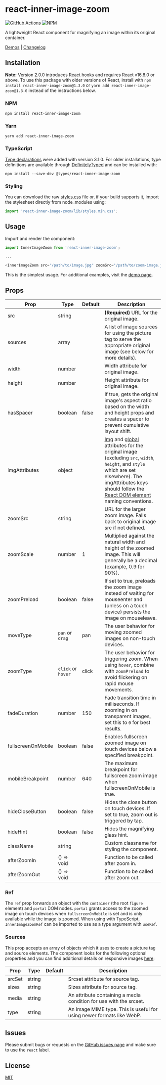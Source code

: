 # react-inner-image-zoom

[![GitHub Actions][build-badge]][build] [![NPM][npm-badge]][npm]

A lightweight React component for magnifying an image within its original container.

[Demos](https://innerimagezoom.com/) | [Changelog](https://github.com/laurenashpole/inner-image-zoom/blob/main/packages/react/CHANGELOG.md)

## Installation

**Note:** Version 2.0.0 introduces React hooks and requires React v16.8.0 or above. To use this package with older versions of React, install with `npm install react-inner-image-zoom@1.3.0` or `yarn add react-inner-image-zoom@1.3.0` instead of the instructions below.

### NPM
```
npm install react-inner-image-zoom
```

### Yarn
```
yarn add react-inner-image-zoom
```

### TypeScript

[Type declarations](https://github.com/laurenashpole/inner-image-zoom/blob/main/packages/react/src/index.d.ts) were added with version 3.1.0. For older installations, type definitions are available through [DefinitelyTyped](https://definitelytyped.org/) and can be installed with:

```
npm install --save-dev @types/react-inner-image-zoom
```

### Styling

You can download the raw [styles.css](https://raw.githubusercontent.com/laurenashpole/inner-image-zoom/main/packages/react/src/styles.css) file or, if your build supports it, import the stylesheet directly from node_modules using:


```javascript
import 'react-inner-image-zoom/lib/styles.min.css';
```

## Usage

Import and render the component:
```javascript
import InnerImageZoom from 'react-inner-image-zoom';

...

<InnerImageZoom src="/path/to/image.jpg" zoomSrc="/path/to/zoom-image.jpg" />
```

This is the simplest usage. For additional examples, visit the [demo page](https://innerimagezoom.com/).


## Props

Prop | Type | Default | Description
--- | --- | --- | ---
src | string | | **(Required)** URL for the original image.
sources | array | | A list of image sources for using the picture tag to serve the appropriate original image (see below for more details).
width | number | | Width attribute for original image.
height | number | | Height attribute for original image.
hasSpacer | boolean | false | If true, gets the original image's aspect ratio based on the width and height props and creates a spacer to prevent cumulative layout shift.
imgAttributes | object | | [Img](https://developer.mozilla.org/en-US/docs/Web/HTML/Element/img#attributes) and [global](https://developer.mozilla.org/en-US/docs/Web/HTML/Global_attributes) attributes for the original image (excluding `src`, `width`, `height`, and `style` which are set elsewhere). The imgAttributes keys should follow the [React DOM element](https://reactjs.org/docs/dom-elements.html) naming conventions.
zoomSrc | string | | URL for the larger zoom image. Falls back to original image src if not defined.
zoomScale | number | 1 | Multiplied against the natural width and height of the zoomed image. This will generally be a decimal (example, 0.9 for 90%).
zoomPreload | boolean | false | If set to true, preloads the zoom image instead of waiting for mouseenter and (unless on a touch device) persists the image on mouseleave.
moveType | `pan` or `drag` | pan | The user behavior for moving zoomed images on non-touch devices.
zoomType | `click` or `hover` | click | The user behavior for triggering zoom. When using `hover`, combine with `zoomPreload` to avoid flickering on rapid mouse movements.
fadeDuration | number | 150 | Fade transition time in milliseconds. If zooming in on transparent images, set this to `0` for best results.
fullscreenOnMobile | boolean | false | Enables fullscreen zoomed image on touch devices below a specified breakpoint.
mobileBreakpoint | number | 640 | The maximum breakpoint for fullscreen zoom image when fullscreenOnMobile is true.
hideCloseButton | boolean | false | Hides the close button on touch devices. If set to true, zoom out is triggered by tap.
hideHint | boolean | false | Hides the magnifying glass hint.
className | string | | Custom classname for styling the component.
afterZoomIn | () => void | | Function to be called after zoom in.
afterZoomOut | () => void | | Function to be called after zoom out.

### Ref

The `ref` prop forwards an object with the `container` (the root `figure` element) and `portal` DOM nodes. `portal` grants access to the zoomed image on touch devices when `fullscreenOnMobile` is set and is only available while the image is zoomed. When using with TypeScript, `InnerImageZoomRef` can be imported to use as a type argument with `useRef`.

### Sources

This prop accepts an array of objects which it uses to create a picture tag and source elements. The component looks for the following optional properties and you can find additional details on responsive images [here](https://developer.mozilla.org/en-US/docs/Learn/HTML/Multimedia_and_embedding/Responsive_images):

Prop | Type | Default | Description
--- | --- | --- | ---
srcSet | string | | Srcset attribute for source tag.
sizes | string | | Sizes attribute for source tag.
media | string | | An attribute containing a media condition for use with the srcset.
type | string | | An image MIME type. This is useful for using newer formats like WebP.

## Issues

Please submit bugs or requests on the [GitHub issues page](https://github.com/laurenashpole/inner-image-zoom/issues) and make sure to use the `react` label.

## License

[MIT](https://github.com/laurenashpole/inner-image-zoom/blob/main/LICENSE)

[npm-badge]: http://img.shields.io/npm/v/react-inner-image-zoom.svg?style=flat
[npm]: https://www.npmjs.com/package/react-inner-image-zoom

[build-badge]: https://github.com/laurenashpole/inner-image-zoom/actions/workflows/release.yml/badge.svg
[build]: https://github.com/laurenashpole/inner-image-zoom/actions
